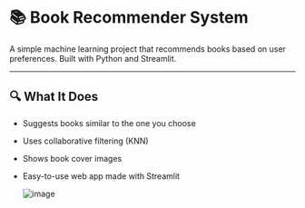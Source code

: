 # 📚 Book Recommender System

A simple machine learning project that recommends books based on user preferences. Built with Python and Streamlit.

---

## 🔍 What It Does

- Suggests books similar to the one you choose
- Uses collaborative filtering (KNN)
- Shows book cover images
- Easy-to-use web app made with Streamlit


  ![image](https://github.com/user-attachments/assets/a2cdc9cd-d858-488c-8765-b480df8a3094)

